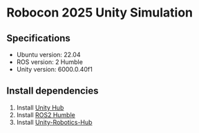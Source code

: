 # Robocon 2025 Unity Simulation

## Specifications

- Ubuntu version: 22.04
- ROS version: 2 Humble
- Unity version: 6000.0.40f1

## Install dependencies

1. Install [Unity Hub](https://docs.unity3d.com/hub/manual/InstallHub.html)
2. Install [ROS2 Humble](https://docs.ros.org/en/humble/Installation/Ubuntu-Install-Debs.html)
3. Install [Unity-Robotics-Hub](https://github.com/Unity-Technologies/Unity-Robotics-Hub/blob/main/tutorials/ros_unity_integration/README.md)
